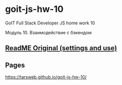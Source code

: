 # goit-js-hw-10
GoIT Full Stack Developer JS home work 10

Модуль 10. Взаимодействие с бэкендом
## [ReadME Original (settings and use)](README_original.md)

## Pages 
https://tarsweb.github.io/goit-js-hw-10/